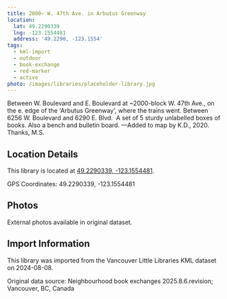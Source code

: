 ```yaml
---
title: 2000~ W. 47th Ave. in Arbutus Greenway
location:
  lat: 49.2290339
  lng: -123.1554481
  address: '49.2290, -123.1554'
tags:
  - kml-import
  - outdoor
  - book-exchange
  - red-marker
  - active
photo: /images/libraries/placeholder-library.jpg
---
```

Between W. Boulevard and E. Boulevard at ~2000-block W. 47th Ave., on the e. edge of the
 'Arbutus Greenway', where the trains went.
Between 6256 W. Boulevard and 6290 E. Blvd. 
A set of 5 sturdy unlabelled boxes of books.
Also a bench and bulletin board.
—Added to map by K.D., 2020.  Thanks, M.S.

## Location Details

This library is located at [49.2290339, -123.1554481](https://www.google.com/maps?q=49.2290339,-123.1554481).

GPS Coordinates: 49.2290339, -123.1554481

## Photos

External photos available in original dataset.

## Import Information

This library was imported from the Vancouver Little Libraries KML dataset on 2024-08-08.

Original data source: Neighbourhood book exchanges 2025.8.6.revision; Vancouver, BC, Canada

